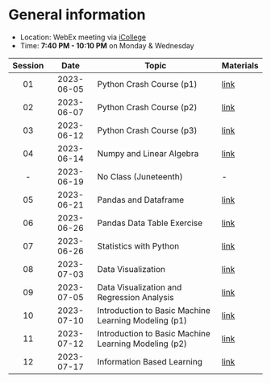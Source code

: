 # General information
* Location: WebEx meeting via [iCollege](https://gastate.view.usg.edu/d2l/home/2822689)
* Time: **7:40 PM - 10:10 PM** on Monday & Wednesday

| Session |    Date    | Topic                                                | Materials             |
| :-----: | :--------: | ---------------------------------------------------- | --------------------- |
|   01    | 2023-06-05 | Python Crash Course (p1)                             | [link](./2023-06-05/) |
|   02    | 2023-06-07 | Python Crash Course (p2)                             | [link](./2023-06-07/) |
|   03    | 2023-06-12 | Python Crash Course (p3)                             | [link](./2023-06-12/) |
|   04    | 2023-06-14 | Numpy and Linear Algebra                             | [link](./2023-06-14/) |
|    -    | 2023-06-19 | No Class (Juneteenth)                                | -                     |
|   05    | 2023-06-21 | Pandas and Dataframe                                 | [link](./2023-06-21/) |
|   06    | 2023-06-26 | Pandas Data Table Exercise                           | [link](./2023-06-26/) |
|   07    | 2023-06-26 | Statistics with Python                               | [link](./2023-06-28/) |
|   08    | 2023-07-03 | Data Visualization                                   | [link](./2023-07-03/) |
|   09    | 2023-07-05 | Data Visualization and Regression Analysis           | [link](./2023-07-05/) |
|   10    | 2023-07-10 | Introduction to Basic Machine Learning Modeling (p1) | [link](./2023-07-10/) |
|   11    | 2023-07-12 | Introduction to Basic Machine Learning Modeling (p2) | [link](./2023-07-12/) |
|   12    | 2023-07-17 | Information Based Learning                           | [link](./2023-07-17/) |
